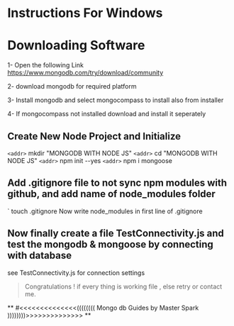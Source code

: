 # Instructions For Windows

# Downloading Software

1- Open the following Link
https://www.mongodb.com/try/download/community

2- download mongodb for required platform

3- Install mongodb and select mongocompass to install also from installer

4- If mongocompass not installed download and install it seperately

## Create New Node Project and Initialize

`<addr>` mkdir "MONGODB WITH NODE JS"
`<addr>` cd "MONGODB WITH NODE JS"
`<addr>` npm init --yes
`<addr>` npm i mongoose

## Add .gitignore file to not sync npm modules with github, and add name of node_modules folder

<addr>` touch .gitignore
Now write node_modules in first line of .gitignore


## Now finally create a file TestConnectivity.js and test the mongodb & mongoose by connecting with database

see TestConnectivity.js for connection settings

> Congratulations ! if every thing is working file , else retry or contact me.

** #<<<<<<<<<<<<<<(((((((( Mongo db Guides by Master Spark ))))))))>>>>>>>>>>>>>> **